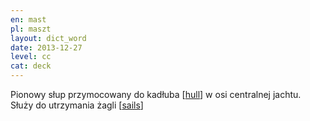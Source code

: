 ```yaml
---
en: mast
pl: maszt
layout: dict_word
date: 2013-12-27
level: cc
cat: deck
---
```


Pionowy słup przymocowany do kadłuba [[hull](/dict/hull.html)] w osi centralnej jachtu. Służy do utrzymania żagli [[sails](/dict/sails.html)] 
